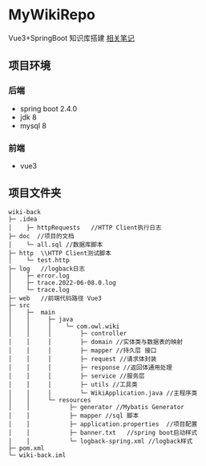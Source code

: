 # MyWikiRepo
Vue3+SpringBoot 知识库搭建  [相关笔记](https://github.com/hairyOwl/MyWikiRepo/wiki)

## 项目环境
### 后端
- spring boot 2.4.0
- jdk 8
- mysql 8
### 前端
- vue3

## 项目文件夹
```
wiki-back
├─ .idea
│    ├─ httpRequests   //HTTP Client执行日志
├─ doc  //项目的文档
│    └─ all.sql //数据库脚本
├─ http  \\HTTP Client测试脚本
│    └─ test.http
├─ log   //logback日志
│    ├─ error.log
│    ├─ trace.2022-06-08.0.log
│    └─ trace.log
├─ web   //前端代码路径 Vue3
├─ src
│    ├─  main
│    │     ├─ java
│    │     │    └─ com.owl.wiki
│    │     │        ├─ controller
│    │     │        ├─ domain //实体类与数据表的映射
│    │     │        ├─ mapper //持久层 接口
│    │     │        ├─ request //请求体封装
│    │     │        ├─ response //返回体通用处理
│    │     │        ├─ service //服务层
│    │     │        ├─ utils //工具类
│    │     │        └─ WikiApplication.java //主程序类
│    │     └─ resources
│    │           ├─ generator //Mybatis Generator
│    │           ├─ mapper //sql 脚本
│    │           ├─ application.properties  //项目配置
│    │           ├─ banner.txt   //spring boot启动样式
│    │           └─ logback-spring.xml //logback样式
├─ pom.xml
└─ wiki-back.iml
```

